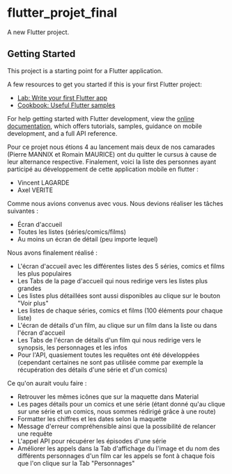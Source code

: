 # flutter_projet_final

A new Flutter project.

## Getting Started

This project is a starting point for a Flutter application.

A few resources to get you started if this is your first Flutter project:

- [Lab: Write your first Flutter app](https://docs.flutter.dev/get-started/codelab)
- [Cookbook: Useful Flutter samples](https://docs.flutter.dev/cookbook)

For help getting started with Flutter development, view the
[online documentation](https://docs.flutter.dev/), which offers tutorials,
samples, guidance on mobile development, and a full API reference.

Pour ce projet nous étions 4 au lancement mais deux de nos camarades (Pierre MANNIX et Romain MAURICE) ont du quitter le
cursus à cause de leur alternance respective.
Finalement, voici la liste des personnes ayant participé au développement de cette application mobile en flutter :

- Vincent LAGARDE
- Axel VERITE

Comme nous avions convenus avec vous. Nous devions réaliser les tâches suivantes :

- Écran d'accueil
- Toutes les listes (séries/comics/films)
- Au moins un écran de détail (peu importe lequel)

Nous avons finalement réalisé :

- L'écran d'accueil avec les différentes listes des 5 séries, comics et films les plus populaires
- Les Tabs de la page d'accueil qui nous redirige vers les listes plus grandes
- Les listes plus détaillées sont aussi disponibles au clique sur le bouton "Voir plus"
- Les listes de chaque séries, comics et films (100 éléments pour chaque liste)
- L'écran de détails d'un film, au clique sur un film dans la liste ou dans l'écran d'accueil
- Les Tabs de l'écran de détails d'un film qui nous redirige vers le synopsis, les personnages et les infos
- Pour l'API, quasiement toutes les requêtes ont été développées (cependant certaines ne sont pas utilisée comme par
  exemple la récupération des détails d'une série et d'un comics)

Ce qu'on aurait voulu faire :

- Retrouver les mêmes icônes que sur la maquette dans Material
- Les pages détails pour un comics et une série (étant donné qu'au clique sur une série et un comics, nous sommes
  rédirigé grâce à une route)
- Formatter les chiffres et les dates selon la maquette
- Message d'erreur compréhensible ainsi que la possibilité de relancer une requête
- L'appel API pour récupérer les épisodes d'une série
- Améliorer les appels dans la Tab d'affichage du l'image et du nom des différents personnages d'un film car les appels
  se font à chaque fois que l'on clique sur la Tab "Personnages"
